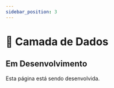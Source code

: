 ```yaml
---
sidebar_position: 3
---
```


# 💾 Camada de Dados

## Em Desenvolvimento
Esta página está sendo desenvolvida.
